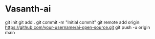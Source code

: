 # Vasanth-ai
git init
git add .
git commit -m "Initial commit"
git remote add origin https://github.com/your-username/ai-open-source.git
git push -u origin main
